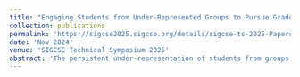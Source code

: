 ```yaml
---
title: "Engaging Students from Under-Represented Groups to Pursue Graduate School in Computer Science and Engineering"
collection: publications
permalink: 'https://sigcse2025.sigcse.org/details/sigcse-ts-2025-Papers/182/Engaging-Students-from-Under-Represented-Groups-to-Pursue-Graduate-School-in-Computer'
date: 'Nov 2024'
venue: 'SIGCSE Technical Symposium 2025'
abstract: 'The persistent under-representation of students from groups historically underrepresented in Computer Science and Engineering (CS&E) presents a significant challenge to achieving diversity within the field. A workforce with diverse experiences and perspectives is essential for creating innovations that serve all members of society. Existing documented efforts to broaden diversity in CS&E are time-intensive and do not quantify attraction to graduate studies. This paper aims to bridge that gap by presenting a detailed design for a one-day workshop that includes presentations from research professors, hands-on demos, a panel discussion with graduate students in CS&E, and a participation survey. By engaging students historically underrepresented in CS&E in the topic of graduate school, we aim to increase the diversity of students who apply to and attend graduate school, and ultimately enter the workforce through industry or the professoriate, thus making the field more diverse and representative of varied perspectives. We held the aforementioned workshop at a Hispanic-Serving Institution in April 2024. The event successfully attracted members of historically under-represented groups. Our survey results show that 78% of the participants agreed or strongly agreed that the event increased their interest in graduate school, 72% were more likely to seek further information about attending graduate school, and 67% increased their interest in Computer Science and Engineering research. Our experience shows that one-day events focused on engaging students in the topic of graduate school in CS&E can positively impact attendee’s interest in graduate school and provide valuable information about the application process and graduate school experience.
---
```


